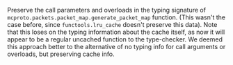 Preserve the call parameters and overloads in the typing signature of `mcproto.packets.packet_map.generate_packet_map` function. (This wasn't the case before, since `functools.lru_cache` doesn't preserve this data). Note that this loses on the typing information about the cache itself, as now it will appear to be a regular uncached function to the type-checker. We deemed this approach better to the alternative of no typing info for call arguments or overloads, but preserving cache info.
